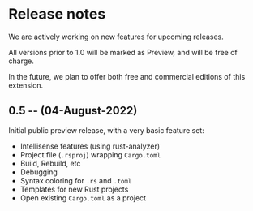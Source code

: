 # Release notes

We are actively working on new features
for upcoming releases.

All versions prior to 1.0 will be marked as Preview, and will
be free of charge.

In the future, we plan to offer both free and commercial editions 
of this extension.

## 0.5 -- (04-August-2022)

Initial public preview release, with a very basic feature set:

- Intellisense features (using rust-analyzer)
- Project file (`.rsproj`) wrapping `Cargo.toml`
- Build, Rebuild, etc
- Debugging
- Syntax coloring for `.rs` and `.toml`
- Templates for new Rust projects
- Open existing `Cargo.toml` as a project

